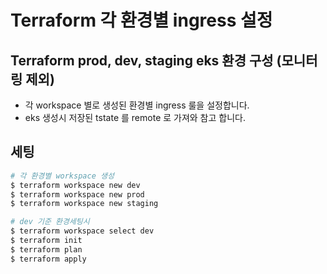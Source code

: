 # Terraform 각 환경별 ingress 설정

## Terraform prod, dev, staging eks 환경 구성 (모니터링 제외)

- 각 workspace 별로 생성된 환경별 ingress 룰을 설정합니다.
- eks 생성시 저장된 tstate 를 remote 로 가져와 참고 합니다.

## 세팅

```bash
# 각 환경별 workspace 생성
$ terraform workspace new dev
$ terraform workspace new prod
$ terraform workspace new staging

# dev 기준 환경세팅시
$ terraform workspace select dev
$ terraform init
$ terraform plan
$ terraform apply
```
